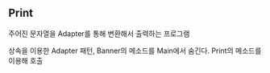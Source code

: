 ## Print

주어진 문자열을 Adapter를 통해 변환해서 출력하는 프로그램

상속을 이용한 Adapter 패턴, Banner의 메소드를 Main에서 숨긴다. Print의 메소드를 이용해 호출